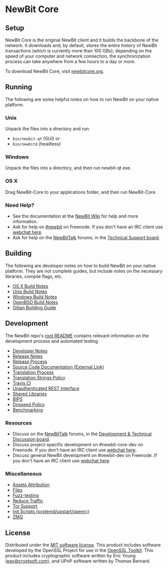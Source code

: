 NewBit Core
=============

Setup
---------------------
NewBit Core is the original NewBit client and it builds the backbone of the network. It downloads and, by default, stores the entire history of NewBit transactions (which is currently more than 100 GBs); depending on the speed of your computer and network connection, the synchronization process can take anywhere from a few hours to a day or more.

To download NewBit Core, visit [newbitcore.org](https://newbitcore.org/en/releases/).

Running
---------------------
The following are some helpful notes on how to run NewBit on your native platform.

### Unix

Unpack the files into a directory and run:

- `bin/newbit-qt` (GUI) or
- `bin/newbitd` (headless)

### Windows

Unpack the files into a directory, and then run newbit-qt.exe.

### OS X

Drag NewBit-Core to your applications folder, and then run NewBit-Core.

### Need Help?

* See the documentation at the [NewBit Wiki](https://en.newbit.it/wiki/Main_Page)
for help and more information.
* Ask for help on [#newbit](http://webchat.freenode.net?channels=newbit) on Freenode. If you don't have an IRC client use [webchat here](http://webchat.freenode.net?channels=newbit).
* Ask for help on the [NewBitTalk](https://newbittalk.org/) forums, in the [Technical Support board](https://newbittalk.org/index.php?board=4.0).

Building
---------------------
The following are developer notes on how to build NewBit on your native platform. They are not complete guides, but include notes on the necessary libraries, compile flags, etc.

- [OS X Build Notes](build-osx.md)
- [Unix Build Notes](build-unix.md)
- [Windows Build Notes](build-windows.md)
- [OpenBSD Build Notes](build-openbsd.md)
- [Gitian Building Guide](gitian-building.md)

Development
---------------------
The NewBit repo's [root README](/README.md) contains relevant information on the development process and automated testing.

- [Developer Notes](developer-notes.md)
- [Release Notes](release-notes.md)
- [Release Process](release-process.md)
- [Source Code Documentation (External Link)](https://dev.visucore.com/newbit/doxygen/)
- [Translation Process](translation_process.md)
- [Translation Strings Policy](translation_strings_policy.md)
- [Travis CI](travis-ci.md)
- [Unauthenticated REST Interface](REST-interface.md)
- [Shared Libraries](shared-libraries.md)
- [BIPS](bips.md)
- [Dnsseed Policy](dnsseed-policy.md)
- [Benchmarking](benchmarking.md)

### Resources
* Discuss on the [NewBitTalk](https://newbittalk.org/) forums, in the [Development & Technical Discussion board](https://newbittalk.org/index.php?board=6.0).
* Discuss project-specific development on #newbit-core-dev on Freenode. If you don't have an IRC client use [webchat here](http://webchat.freenode.net/?channels=newbit-core-dev).
* Discuss general NewBit development on #newbit-dev on Freenode. If you don't have an IRC client use [webchat here](http://webchat.freenode.net/?channels=newbit-dev).

### Miscellaneous
- [Assets Attribution](assets-attribution.md)
- [Files](files.md)
- [Fuzz-testing](fuzzing.md)
- [Reduce Traffic](reduce-traffic.md)
- [Tor Support](tor.md)
- [Init Scripts (systemd/upstart/openrc)](init.md)
- [ZMQ](zmq.md)

License
---------------------
Distributed under the [MIT software license](/COPYING).
This product includes software developed by the OpenSSL Project for use in the [OpenSSL Toolkit](https://www.openssl.org/). This product includes
cryptographic software written by Eric Young ([eay@cryptsoft.com](mailto:eay@cryptsoft.com)), and UPnP software written by Thomas Bernard.
